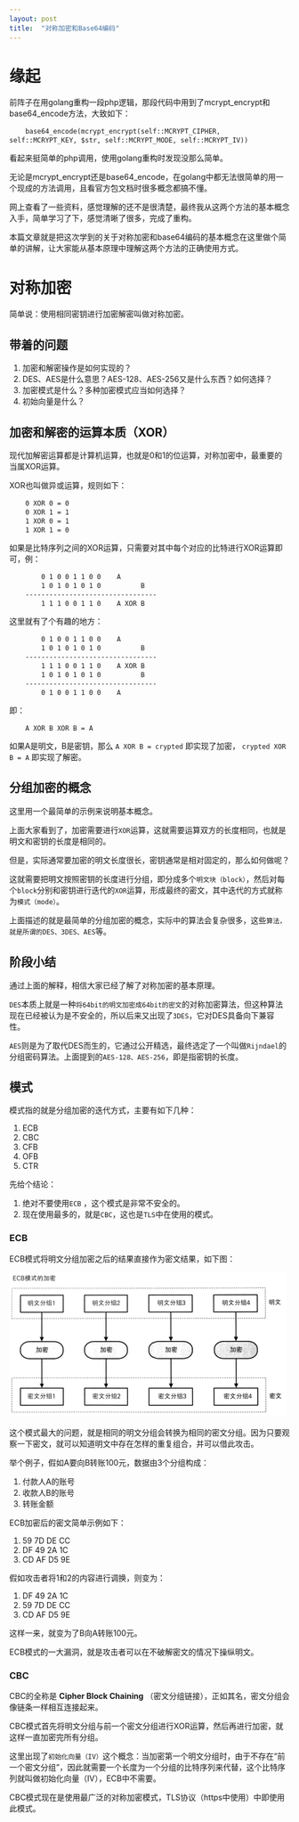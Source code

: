 ```yaml
---
layout: post
title:  "对称加密和Base64编码"
---
```


# 缘起

前阵子在用golang重构一段php逻辑，那段代码中用到了mcrypt_encrypt和base64_encode方法，大致如下：

```
    base64_encode(mcrypt_encrypt(self::MCRYPT_CIPHER, self::MCRYPT_KEY, $str, self::MCRYPT_MODE, self::MCRYPT_IV))
```

看起来挺简单的php调用，使用golang重构时发现没那么简单。

无论是mcrypt_encrypt还是base64_encode，在golang中都无法很简单的用一个现成的方法调用，且看官方包文档时很多概念都搞不懂。

网上查看了一些资料，感觉理解的还不是很清楚，最终我从这两个方法的基本概念入手，简单学习了下，感觉清晰了很多，完成了重构。

本篇文章就是把这次学到的关于对称加密和base64编码的基本概念在这里做个简单的讲解，让大家能从基本原理中理解这两个方法的正确使用方式。

# 对称加密

简单说：使用相同密钥进行加密解密叫做对称加密。

## 带着的问题

1. 加密和解密操作是如何实现的？
1. DES、AES是什么意思？AES-128、AES-256又是什么东西？如何选择？
1. 加密模式是什么？多种加密模式应当如何选择？
1. 初始向量是什么？

## 加密和解密的运算本质（XOR）

现代加解密运算都是计算机运算，也就是0和1的位运算，对称加密中，最重要的当属XOR运算。

XOR也叫做异或运算，规则如下：

```
    0 XOR 0 = 0
    0 XOR 1 = 1
    1 XOR 0 = 1
    1 XOR 1 = 0
```

如果是比特序列之间的XOR运算，只需要对其中每个对应的比特进行XOR运算即可，例：

```
        0 1 0 0 1 1 0 0    A
        1 0 1 0 1 0 1 0          B
    ---------------------------------
        1 1 1 0 0 1 1 0    A XOR B
```

这里就有了个有趣的地方：

```
        0 1 0 0 1 1 0 0    A
        1 0 1 0 1 0 1 0          B
    ---------------------------------
        1 1 1 0 0 1 1 0    A XOR B
        1 0 1 0 1 0 1 0          B
    ---------------------------------
        0 1 0 0 1 1 0 0    A
```

即：

```
    A XOR B XOR B = A
```

如果A是明文，B是密钥，那么 `A XOR B = crypted` 即实现了加密， `crypted XOR B = A` 即实现了解密。

## 分组加密的概念

这里用一个最简单的示例来说明基本概念。

上面大家看到了，加密需要进行`XOR`运算，这就需要运算双方的长度相同，也就是明文和密钥的长度是相同的。

但是，实际通常要加密的明文长度很长，密钥通常是相对固定的，那么如何做呢？

这就需要把明文按照密钥的长度进行分组，即分成多个`明文块（block）`，然后对每个`block`分别和密钥进行迭代的`XOR`运算，形成最终的密文，其中迭代的方式就称为`模式（mode）`。

上面描述的就是最简单的分组加密的概念，实际中的算法会复杂很多，这些`算法，就是所谓的DES、3DES、AES`等。

## 阶段小结

通过上面的解释，相信大家已经了解了对称加密的基本原理。

`DES`本质上就是一种`将64bit的明文加密成64bit的密文`的对称加密算法，但这种算法现在已经被认为是不安全的，所以后来又出现了`3DES`，它对DES具备向下兼容性。

`AES`则是为了取代DES而生的，它通过公开精选，最终选定了一个叫做`Rijndael`的分组密码算法。上面提到的`AES-128、AES-256`，即是指密钥的长度。

## 模式

模式指的就是分组加密的迭代方式，主要有如下几种：

1. ECB
1. CBC
1. CFB
1. OFB
1. CTR

先给个结论：

1. 绝对不要使用`ECB` ，这个模式是非常不安全的。
1. 现在使用最多的，就是`CBC`，这也是`TLS`中在使用的模式。

### ECB

ECB模式将明文分组加密之后的结果直接作为密文结果，如下图：

![ECB](https://github.com/ligang1109/ligang1109.github.io/blob/master/images/2018-03-09-crypto-base64/ecb.png?raw=true)

这个模式最大的问题，就是相同的明文分组会转换为相同的密文分组。因为只要观察一下密文，就可以知道明文中存在怎样的重复组合，并可以借此攻击。

举个例子，假如A要向B转账100元，数据由3个分组构成：

1. 付款人A的账号
1. 收款人B的账号
1. 转账金额

ECB加密后的密文简单示例如下：

1. 59 7D DE CC
1. DF 49 2A 1C
1. CD AF D5 9E

假如攻击者将1和2的内容进行调换，则变为：

1. DF 49 2A 1C
1. 59 7D DE CC
1. CD AF D5 9E

这样一来，就变为了B向A转账100元。

ECB模式的一大漏洞，就是攻击者可以在不破解密文的情况下操纵明文。

### CBC

CBC的全称是 **Cipher Block Chaining** （密文分组链接），正如其名，密文分组会像链条一样相互连接起来。


CBC模式首先将明文分组与前一个密文分组进行XOR运算，然后再进行加密，就这样一直加密完所有分组。

这里出现了`初始化向量（IV）`这个概念：当加密第一个明文分组时，由于不存在“前一个密文分组”，因此就需要一个长度为一个分组的比特序列来代替，这个比特序列就叫做初始化向量（IV），ECB中不需要。

CBC模式现在是使用最广泛的对称加密模式，TLS协议（https中使用）中即使用此模式。
